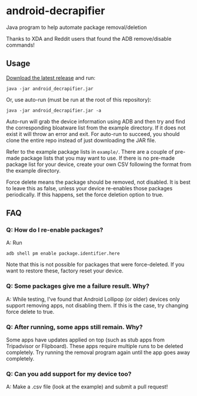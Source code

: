 # android-decrapifier

Java program to help automate package removal/deletion

Thanks to XDA and Reddit users that found the ADB remove/disable commands!

## Usage

[Download the latest release](https://github.com/ericswpark/android-decrapifier/releases) and run:

    java -jar android_decrapifier.jar

Or, use auto-run (must be run at the root of this repository):

    java -jar android_decrapifier.jar -a

Auto-run will grab the device information using ADB and then try and find the corresponding bloatware list from the example directory. If it does not exist it will throw an error and exit. For auto-run to succeed, you should clone the entire repo instead of just downloading the JAR file.

Refer to the example package lists in `example/`. There are a couple of pre-made package lists that you may want to use. If there is no pre-made package list for your device, create your own CSV following the format from the example directory.

Force delete means the package should be removed, not disabled. It is best to leave this as false, unless your device re-enables those packages periodically. If this happens, set the force deletion option to true.

## FAQ

### Q: How do I re-enable packages?

A: Run

    adb shell pm enable package.identifier.here

Note that this is not possible for packages that were force-deleted. If you want to restore these, factory reset your device.

### Q: Some packages give me a failure result. Why?

A: While testing, I've found that Android Lollipop (or older) devices only support removing apps, not disabling them. If this is the case, try changing force delete to true.

### Q: After running, some apps still remain. Why?

Some apps have updates applied on top (such as stub apps from Tripadvisor or Flipboard). These apps require multiple runs to be deleted completely. Try running the removal program again until the app goes away completely.

### Q: Can you add support for my device too?

A: Make a .csv file (look at the example) and submit a pull request!